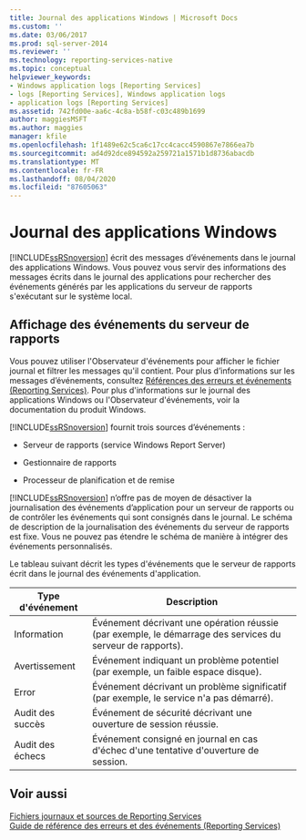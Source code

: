 ```yaml
---
title: Journal des applications Windows | Microsoft Docs
ms.custom: ''
ms.date: 03/06/2017
ms.prod: sql-server-2014
ms.reviewer: ''
ms.technology: reporting-services-native
ms.topic: conceptual
helpviewer_keywords:
- Windows application logs [Reporting Services]
- logs [Reporting Services], Windows application logs
- application logs [Reporting Services]
ms.assetid: 742fd00e-aa6c-4c8a-b58f-c03c489b1699
author: maggiesMSFT
ms.author: maggies
manager: kfile
ms.openlocfilehash: 1f1489e62c5ca6c17cc4cacc4590867e7866ea7b
ms.sourcegitcommit: ad4d92dce894592a259721a1571b1d8736abacdb
ms.translationtype: MT
ms.contentlocale: fr-FR
ms.lasthandoff: 08/04/2020
ms.locfileid: "87605063"
---
```

# <a name="windows-application-log"></a>Journal des applications Windows
  [!INCLUDE[ssRSnoversion](../../includes/ssrsnoversion-md.md)] écrit des messages d’événements dans le journal des applications Windows. Vous pouvez vous servir des informations des messages écrits dans le journal des applications pour rechercher des événements générés par les applications du serveur de rapports s'exécutant sur le système local.  
  
## <a name="viewing-report-server-events"></a>Affichage des événements du serveur de rapports  
 Vous pouvez utiliser l'Observateur d'événements pour afficher le fichier journal et filtrer les messages qu'il contient. Pour plus d’informations sur les messages d’événements, consultez [Références des erreurs et événements &#40;Reporting Services&#41;](../troubleshooting/errors-and-events-reference-reporting-services.md). Pour plus d'informations sur le journal des applications Windows ou l'Observateur d'événements, voir la documentation du produit Windows.  
  
 [!INCLUDE[ssRSnoversion](../../includes/ssrsnoversion-md.md)] fournit trois sources d’événements :  
  
-   Serveur de rapports (service Windows Report Server)  
  
-   Gestionnaire de rapports  
  
-   Processeur de planification et de remise  
  
 [!INCLUDE[ssRSnoversion](../../includes/ssrsnoversion-md.md)] n’offre pas de moyen de désactiver la journalisation des événements d’application pour un serveur de rapports ou de contrôler les événements qui sont consignés dans le journal. Le schéma de description de la journalisation des événements du serveur de rapports est fixe. Vous ne pouvez pas étendre le schéma de manière à intégrer des événements personnalisés.  
  
 Le tableau suivant décrit les types d'événements que le serveur de rapports écrit dans le journal des événements d'application.  
  
|Type d'événement|Description|  
|----------------|-----------------|  
|Information|Événement décrivant une opération réussie (par exemple, le démarrage des services du serveur de rapports).|  
|Avertissement|Événement indiquant un problème potentiel (par exemple, un faible espace disque).|  
|Error|Événement décrivant un problème significatif (par exemple, le service n'a pas démarré).|  
|Audit des succès|Événement de sécurité décrivant une ouverture de session réussie.|  
|Audit des échecs|Événement consigné en journal en cas d'échec d'une tentative d'ouverture de session.|  
  
## <a name="see-also"></a>Voir aussi  
 [Fichiers journaux et sources de Reporting Services](../report-server/reporting-services-log-files-and-sources.md)   
 [Guide de référence des erreurs et des événements &#40;Reporting Services&#41;](../troubleshooting/errors-and-events-reference-reporting-services.md)  
  
  
